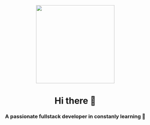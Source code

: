 <div id = "header" align = "center" >
<img src =  "https://media.giphy.com/media/v1.Y2lkPTc5MGI3NjExMG1hczRwN3hxZGdoMGc0amwwODVwaWkybDd0ZzNhNWsxY3g3a2JrZyZlcD12MV9pbnRlcm5hbF9naWZfYnlfaWQmY3Q9Zw/HscDLzkO8EOTmgkhQP/giphy.gif" width= "250" />
<h1 align="center"> Hi there 👋 </h1>
<h3 align="center"> A passionate fullstack developer in constanly learning 💯 </h3>
</div>
